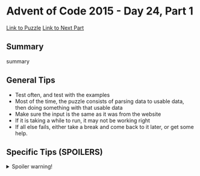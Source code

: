 # Advent of Code 2015 - Day 24, Part 1

[Link to Puzzle](https://adventofcode.com/2015/day/24)
[Link to Next Part](https://github.com/CodingAP/unofficial-aoc-syllabus/blob/main/years/2015/day24/part2.md)

## Summary
summary

## General Tips
- Test often, and test with the examples
- Most of the time, the puzzle consists of parsing data to usable data, then doing something with that usable data
- Make sure the input is the same as it was from the website
- If it is taking a while to run, it may not be working right
- If all else fails, either take a break and come back to it later, or get some help.

## Specific Tips (SPOILERS)
<details> <summary>Spoiler warning!</summary>

specific tips

</details>